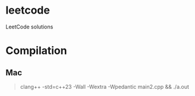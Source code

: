 # leetcode
LeetCode solutions

# Compilation
## Mac
> clang++ -std=c++23 -Wall -Wextra -Wpedantic main2.cpp && ./a.out
